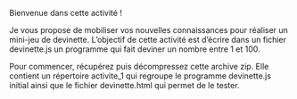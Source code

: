 Bienvenue dans cette activité !

Je vous propose de mobiliser vos nouvelles connaissances pour réaliser un mini-jeu de devinette. L’objectif de cette activité est d’écrire dans un fichier devinette.js un programme qui fait deviner un nombre entre 1 et 100.

Pour commencer, récupérez puis décompressez cette archive zip. Elle contient un répertoire activite_1 qui regroupe le programme devinette.js initial ainsi que le fichier devinette.html qui permet de le tester.